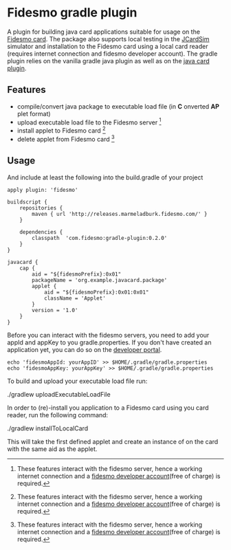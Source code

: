 Fidesmo gradle plugin
=====================

A plugin for building java card applications suitable for usage on the [Fidesmo
card](http://fidesmo.com/). The package also supports local testing in the
[JCardSim](http://jcardsim.org/) simulator and installation to the Fidesmo card using a local card
reader (requires internet connection and fidesmo developer account). The gradle plugin relies on the
vanilla gradle java plugin as well as on the [java card
plugin](https://github.com/fidesmo/gradle-javacard).

Features
--------

 * compile/convert java package to executable load file (in **C** onverted **AP** plet format)
 * upload executable load file to the Fidesmo server [^1]
 * install applet to Fidesmo card [^1]
 * delete applet from Fidesmo card [^1]

[^1]: These features interact with the fidesmo server, hence a working internet connection and a
[fidesmo developer account](https://developer.fidesmo.com)(free of charge) is required.

Usage
-----

And include at least the following into the build.gradle of your project

    apply plugin: 'fidesmo'

    buildscript {
        repositories {
            maven { url 'http://releases.marmeladburk.fidesmo.com/' }
        }

        dependencies {
            classpath  'com.fidesmo:gradle-plugin:0.2.0'
        }
    }

    javacard {
        cap {
            aid = "${fidesmoPrefix}:0x01"
            packageName = 'org.example.javacard.package'
            applet {
                aid = "${fidesmoPrefix}:0x01:0x01"
                className = 'Applet'
            }
            version = '1.0'
        }
    }

Before you can interact with the fidesmo servers, you need to add your appId and appKey to you
gradle.properties. If you don't have created an application yet, you can do so on the [developer
portal](https://developer.fidesmo.com/).

    echo 'fidesmoAppId: yourAppID' >> $HOME/.gradle/gradle.properties
    echo 'fidesmoAppKey: yourAppKey' >> $HOME/.gradle/gradle.properties

To build and upload your executable load file run:

   ./gradlew uploadExecutableLoadFile

In order to (re)-install you application to a Fidesmo card using you card reader, run the following
command:

   ./gradlew installToLocalCard

This will take the first defined applet and create an instance of on the card with the same aid as
the applet.
